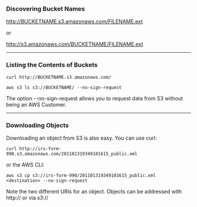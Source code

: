 ### Discovering Bucket Names

http://BUCKETNAME.s3.amazonaws.com/FILENAME.ext 

or

http://s3.amazonaws.com/BUCKETNAME/FILENAME.ext

---

### Listing the Contents of Buckets

`curl http://BUCKETNAME.s3.amazonaws.com/`

`aws s3 ls s3://BUCKETNAME/ --no-sign-request`

The option --no-sign-request allows you to request data from S3 without being an AWS Customer. 

---


### Downloading Objects

Downloading an object from S3 is also easy. You can use curl:

`curl http://irs-form-990.s3.amazonaws.com/201101319349101615_public.xml`

or the AWS CLI:

`aws s3 cp s3://irs-form-990/201101319349101615_public.xml <destination> --no-sign-request`

Note the two different URIs for an object. Objects can be addressed with http:// or via s3://


